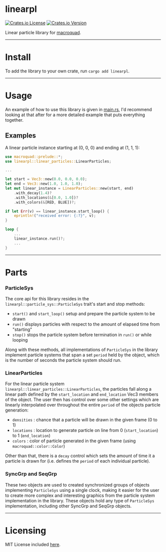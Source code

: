 # linearpl

<a href="https://github.com/reallygoodprogrammer/linearpl/blob/main/LICENSE.txt"><img alt="Crates.io License" src="https://img.shields.io/crates/l/linearpl"></a>
<a href="https://crates.io/crates/linearpl"><img alt="Crates.io Version" src="https://img.shields.io/crates/v/linearpl"></a>

Linear particle library for [macroquad](https://github.com/not-fl3/macroquad).

---

# Install

To add the library to your own crate, run `cargo add linearpl`.

---

# Usage

An example of how to use this library is given in [main.rs](src/main.rs), I'd recommend
looking at that after for a more detailed example that puts everything together.

## Examples

A linear particle instance starting at (0, 0, 0) and ending at (1, 1, 1):

```rust
use macroquad::prelude::*;
use linearpl::linear_particles::LinearParticles;

...

let start = Vec3::new(0.0, 0.0, 0.0);
let end = Vec3::new(1.0, 1.0, 1.0);
let mut linear_instance = LinearParticles::new(start, end)
    .with_decay(1.4)?
    .with_locations(&[0.0, 1.0])?
    .with_colors(&[RED, BLUE])?;

if let Err(v) == linear_instance.start_loop() {
    eprintln!("received error: {:?}", v);
}

loop {
    ...
    linear_instance.run()?;
    ...
}
```

---

# Parts

### ParticleSys

The core api for this library resides in the `linearpl::particle_sys::ParticleSys`
trait's start and stop methods:

* `start()` and `start_loop()` setup and prepare the particle system to be drawn
* `run()` displays particles with respect to the amount of elapsed time from "starting"
* `stop()` stops the particle system before termination in `run()` or while looping

Along with these methods, all implementations of `ParticleSys` in the library implement
particle systems that span a set `period` held by the object, which is the number of seconds
the particle system should run.

### LinearParticles

For the linear particle system `linearpl::linear_particles::LinearParticles`, the particles 
fall along a linear path defined by the `start_location` and `end_location` Vec3 members of
the object. The user then has control over some other settings which are linearly interpolated
over throughout the entire `period` of the objects particle generation:

* `densities` : chance that a particle will be drawn in the given frame (0 to 1)
* `locations` : location to generate particle on line from 0 (`start_location`) to 1 (`end_location`)
* `colors` : color of particle generated in the given frame (using `macroquad::color::Color`)

Other than that, there is a `decay` control which sets the amount of time it a particle
is drawn for (i.e. defines the `period` of each individual particle).

### SyncGrp and SeqGrp

These two objects are used to created synchronized groups of objects implementing `ParticleSys`
using a single clock, making it easier for the user to create more complex and interesting
graphics from the particle system implementation in the library. These objects hold any
type of `ParticleSys` implementation, including other SyncGrp and SeqGrp objects.

---

# Licensing

MIT License included [here](LICENSE.txt).
